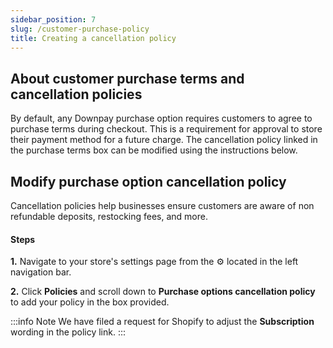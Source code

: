 ```yaml
---
sidebar_position: 7
slug: /customer-purchase-policy
title: Creating a cancellation policy
---
```


## About customer purchase terms and cancellation policies

By default, any Downpay purchase option requires customers to agree to purchase terms during checkout. This is a requirement for approval to store their payment method for a future charge. 
The cancellation policy linked in the purchase terms box can be modified using the instructions below.

## Modify purchase option cancellation policy

Cancellation policies help businesses ensure customers are aware of non refundable deposits, restocking fees, and more. 

#### Steps

**1.** Navigate to your store's settings page from the ⚙️ located in the left navigation bar.

**2.** Click **Policies** and scroll down to **Purchase options cancellation policy** to add your policy in the box provided.


:::info Note
We have filed a request for Shopify to adjust the **Subscription** wording in the policy link.
:::